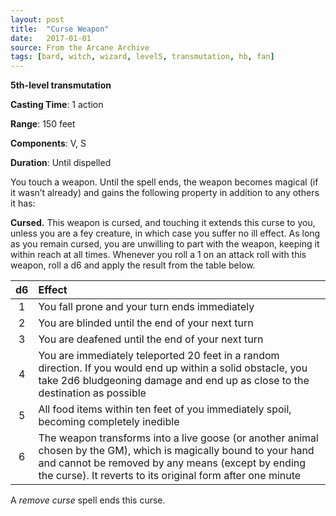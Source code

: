 ```yaml
---
layout: post
title:  "Curse Weapon"
date:   2017-01-01
source: From the Arcane Archive
tags: [bard, witch, wizard, level5, transmutation, hb, fan]
---
```


**5th-level transmutation**

**Casting Time**: 1 action

**Range**: 150 feet

**Components**: V, S

**Duration**: Until dispelled

You touch a weapon. Until the spell ends, the weapon becomes magical (if it wasn’t already) and gains the following property in addition to any others it has:

**Cursed.** This weapon is cursed, and touching it extends this curse to you, unless you are a fey creature, in which case you suffer no ill effect. As long as you remain cursed, you are unwilling to part with the weapon, keeping it within reach at all times.
Whenever you roll a 1 on an attack roll with this weapon, roll a d6 and apply the result from the table below.

|d6|Effect|
|:-:|:-|
|1|You fall prone and your turn ends immediately|
|2|You are blinded until the end of your next turn|
|3|You are deafened until the end of your next turn|
|4|You are immediately teleported 20 feet in a random direction. If you would end up within a solid obstacle, you take 2d6 bludgeoning damage and end up as close to the destination as possible|
|5|All food items within ten feet of you immediately spoil, becoming completely inedible|
|6|The weapon transforms into a live goose (or another animal chosen by the GM), which is magically bound to your hand and cannot be removed by any means (except by ending the curse). It reverts to its original form after one minute|

A *remove curse* spell ends this curse.
